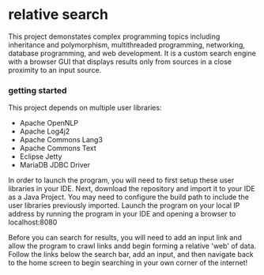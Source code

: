 # relative search

This project demonstates complex programming topics including inheritance and polymorphism, multithreaded programming, networking, database programming, and web development. It is a custom search engine with a browser GUI that displays results only from sources in a close proximity to an input source.

### getting started
This project depends on multiple user libraries:
* Apache OpenNLP
* Apache Log4j2
* Apache Commons Lang3
* Apache Commons Text
* Eclipse Jetty
* MariaDB JDBC Driver

In order to launch the program, you will need to first setup these user libraries in your IDE.
Next, download the repository and import it to your IDE as a Java Project.
You may need to configure the build path to include the user libraries previously imported.
Launch the program on your local IP address by running the program in your IDE and opening a browser to localhost:8080

Before you can search for results, you will need to add an input link and allow the program to crawl links andd begin forming a relative 'web' of data. Follow the links below the search bar, add an input, and then navigate back to the home screen to begin searching in your own corner of the internet!
